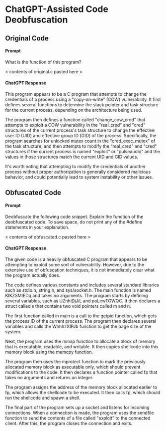 # ChatGPT-Assisted Code Deobfuscation

## Original Code

#### Prompt

What is the function of this program?

< contents of original.c pasted here >

#### ChatGPT Response

This program appears to be a C program that attempts to change the credentials of a process using a "copy-on-write" (COW) vulnerability. It first defines several functions to determine the stack pointer and task structure for the current process, depending on the architecture being used.

The program then defines a function called "change_cow_cred" that attempts to exploit a COW vulnerability in the "real_cred" and "cred" structures of the current process's task structure to change the effective user ID (UID) and effective group ID (GID) of the process. Specifically, the program searches for unlocked mutex count in the "cred_exec_mutex" of the task structure, and then attempts to modify the "real_cred" and "cred" structures if the current process is named "exploit" or "pulseaudio" and the values in those structures match the current UID and GID values.

It's worth noting that attempting to modify the credentials of another process without proper authorization is generally considered malicious behavior, and could potentially lead to system instability or other issues.

## Obfuscated Code

#### Prompt

Deobfuscate the following code snippet. Explain the function of the deobfuscated code. To save space, do not print any of the #define statements in your explanation.

< contents of obfuscated.c pasted here >

#### ChatGPT Response

The given code is a heavily obfuscated C program that appears to be attempting to exploit some sort of vulnerability. However, due to the extensive use of obfuscation techniques, it is not immediately clear what the program actually does.

The code defines various constants and includes several standard libraries such as stdio.h, string.h, and sys/socket.h. The main function is named KIKZSMIEDq and takes no arguments. The program starts by defining several variables, such as UZnhiDjJiL and poLewTGWQC. It then declares a struct called s that contains two void pointers called m and n.

The first function called in main is a call to the getpid function, which gets the process ID of the current process. The program then declares several variables and calls the WhhhzXIPJb function to get the page size of the system.

Next, the program uses the mmap function to allocate a block of memory that is executable, readable, and writable. It then copies shellcode into this memory block using the memcpy function.

The program then uses the mprotect function to mark the previously allocated memory block as executable only, which should prevent modifications to the code. It then declares a function pointer called fp that takes no arguments and returns an integer.

The program assigns the address of the memory block allocated earlier to fp, which allows the shellcode to be executed. It then calls fp, which should run the shellcode and spawn a shell.

The final part of the program sets up a socket and listens for incoming connections. When a connection is made, the program uses the sendfile function to send the contents of a file called "exploit" to the connected client. After this, the program closes the connection and exits.
